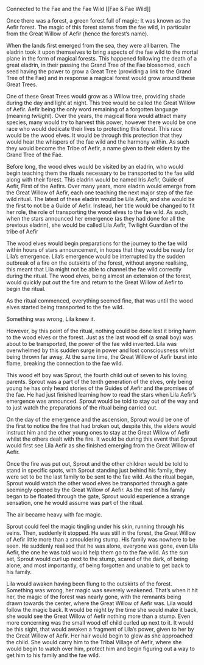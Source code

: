 Connected to the Fae and the Fae Wild [[Fae & Fae Wild]]


Once there was a forest, a green forest full of magic; It was known as the Aefir forest. The magic of this forest stems from the fae wild, in particular from the Great Willow of Aefir (hence the forest’s name).

When the lands first emerged from the sea, they were all barren. The eladrin took it upon themselves to bring aspects of the fae wild to the mortal plane in the form of magical forests. This happened following the death of a great eladrin, in their passing the Grand Tree of the Fae blossomed, each seed having the power to grow a Great Tree (providing a link to the Grand Tree of the Fae) and in response a magical forest would grow around these Great Trees.

One of these Great Trees would grow as a Willow tree, providing shade during the day and light at night. This tree would be called the Great Willow of Aefir. Aefir being the only word remaining of a forgotten language (meaning _twilight_). Over the years, the magical flora would attract many species, many would try to harvest this power, however there would be one race who would dedicate their lives to protecting this forest. This race would be the wood elves. It would be through this protection that they would hear the whispers of the fae wild and the harmony within. As such they would become the Tribe of Aefir, a name given to their elders by the Grand Tree of the Fae.

Before long, the wood elves would be visited by an eladrin, who would begin teaching them the rituals necessary to be transported to the fae wild along with their forest. This eladrin would be named Iris Aefir, Guide of Aefir, First of the Aefirs. Over many years, more eladrin would emerge from the Great Willow of Aefir, each one teaching the next major step of the fae wild ritual. The latest of these eladrin would be Lila Aefir, and she would be the first to not be a Guide of Aefir. Instead, her title would be changed to fit her role, the role of transporting the wood elves to the fae wild. As such, when the stars announced her emergence (as they had done for all the previous eladrin), she would be called Lila Aefir, Twilight Guardian of the tribe of Aefir

The wood elves would begin preparations for the journey to the fae wild within hours of stars announcement, in hopes that they would be ready for Lila’s emergence. Lila’s emergence would be interrupted by the sudden outbreak of a fire on the outskirts of the forest, without anyone realising, this meant that Lila might not be able to channel the fae wild correctly during the ritual. The wood elves, being almost an extension of the forest, would quickly put out the fire and return to the Great Willow of Aefir to begin the ritual.

As the ritual commenced, everything seemed fine, that was until the wood elves started being transported to the fae wild.

Something was wrong, Lila knew it.

However, by this point of the ritual, nothing could be done lest it bring harm to the wood elves or the forest. Just as the last wood elf (a small boy) was about to be transported, the power of the fae wild inverted. Lila was overwhelmed by this sudden surge in power and lost consciousness whilst being thrown far away. At the same time, the Great Willow of Aefir burst into flame, breaking the connection to the fae wild.

This wood elf boy was Sprout, the fourth child out of seven to his loving parents. Sprout was a part of the tenth generation of the elves, only being young he has only heard stories of the Guides of Aefir and the promises of the fae. He had just finished learning how to read the stars when Lila Aefir’s emergence was announced. Sprout would be told to stay out of the way and to just watch the preparations of the ritual being carried out.

On the day of the emergence and the ascension, Sprout would be one of the first to notice the fire that had broken out, despite this, the elders would instruct him and the other young ones to stay at the Great Willow of Aefir whilst the others dealt with the fire. It would be during this event that Sprout would first see Lila Aefir as she finished emerging from the Great Willow of Aefir.

Once the fire was put out, Sprout and the other children would be told to stand in specific spots, with Sprout standing just behind his family, they were set to be the last family to be sent to the fae wild. As the ritual began, Sprout would watch the other wood elves be transported through a gate seemingly opened by the Great Willow of Aefir. As the rest of his family began to be floated through the gate, Sprout would experience a strange sensation, one he would assume was part of the ritual.

The air became heavy with fae magic.

Sprout could feel the magic tingling under his skin, running through his veins. Then, suddenly it stopped. He was still in the forest, the Great Willow of Aefir little more than a smouldering stump. His family was nowhere to be seen. He suddenly realised that he was alone, everyone was gone, even Lila Aefir, the one he was told would help them go to the fae wild. As the sun set, Sprout would curl up next to the stump, scared of the dark, of being alone, and most importantly, of being forgotten and unable to get back to his family.

Lila would awaken having been flung to the outskirts of the forest. Something was wrong, her magic was severely weakened. That’s when it hit her, the magic of the forest was nearly gone, with the remnants being drawn towards the center, where the Great Willow of Aefir was. Lila would follow the magic back. It would be night by the time she would make it back, she would see the Great Willow of Aefir nothing more than a stump. Even more concerning was the small wood elf child curled up next to it. It would be this sight, that would awaken a fragment of Lila’s power, given to her by the Great Willow of Aefir. Her hair would begin to glow as she approached the child. She would carry him to the Tribal Village of Aefir, where she would begin to watch over him, protect him and begin figuring out a way to get him to his family and the fae wild.